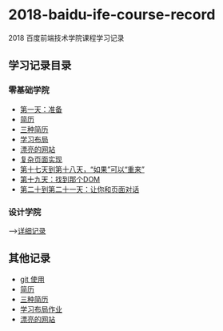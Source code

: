 # 2018-baidu-ife-course-record

2018 百度前端技术学院课程学习记录

## 学习记录目录

### 零基础学院

* [第一天：准备](./ife-course/web-basic/first-day-20180426.md)
* [简历](./ife-course/web-basic/resume-20180429.md)
* [三种简历](./ife-course/web-basic/three-resume-20180430.md)
* [学习布局](./ife-course/web-basic/study-layout-20180501.md)
* [漂亮的网站](./ife-course/web-basic/make-website.md)
* [复杂页面实现](./ife-course/web-basic/complex-page.md)
* [第十七天到第十八天，“如果”可以“重来”](./other/JavaScript/if-else/index.html)
* [第十九天：找到那个DOM](./other/JavaScript/find-dom/index.html)
* [第二十到第二十一天：让你和页面对话](./other/JavaScript//page-interaction/index.html)

### 设计学院

-->[详细记录](./ife-course/designer-college/)

## 其他记录

* [git 使用](./other/git.md)
* [简历](./other/resume/index.html)
* [三种简历](./other/resume1/resume.html)
* [学习布局作业](./other/layout/index.html)
* [漂亮的网站](./other/make-website/index.html)
